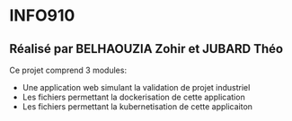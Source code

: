 # INFO910
## Réalisé par **BELHAOUZIA Zohir** et **JUBARD Théo**

Ce projet comprend 3 modules:
- Une application web simulant la validation de projet industriel
- Les fichiers permettant la dockerisation de cette application
- Les fichiers permettant la kubernetisation de cette applicaiton
